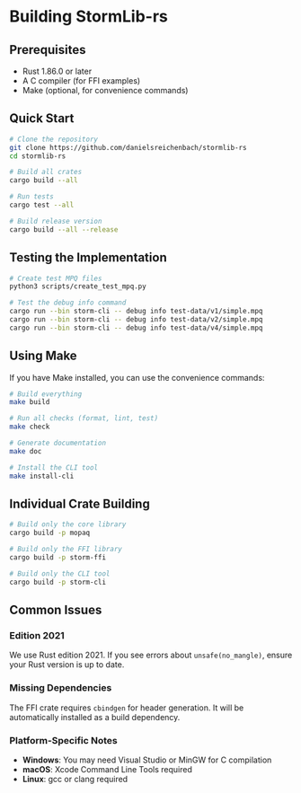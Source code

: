# Building StormLib-rs

## Prerequisites

- Rust 1.86.0 or later
- A C compiler (for FFI examples)
- Make (optional, for convenience commands)

## Quick Start

```bash
# Clone the repository
git clone https://github.com/danielsreichenbach/stormlib-rs
cd stormlib-rs

# Build all crates
cargo build --all

# Run tests
cargo test --all

# Build release version
cargo build --all --release
```

## Testing the Implementation

```bash
# Create test MPQ files
python3 scripts/create_test_mpq.py

# Test the debug info command
cargo run --bin storm-cli -- debug info test-data/v1/simple.mpq
cargo run --bin storm-cli -- debug info test-data/v2/simple.mpq
cargo run --bin storm-cli -- debug info test-data/v4/simple.mpq
```

## Using Make

If you have Make installed, you can use the convenience commands:

```bash
# Build everything
make build

# Run all checks (format, lint, test)
make check

# Generate documentation
make doc

# Install the CLI tool
make install-cli
```

## Individual Crate Building

```bash
# Build only the core library
cargo build -p mopaq

# Build only the FFI library
cargo build -p storm-ffi

# Build only the CLI tool
cargo build -p storm-cli
```

## Common Issues

### Edition 2021

We use Rust edition 2021. If you see errors about `unsafe(no_mangle)`, ensure your Rust version is up to date.

### Missing Dependencies

The FFI crate requires `cbindgen` for header generation. It will be automatically installed as a build dependency.

### Platform-Specific Notes

- **Windows**: You may need Visual Studio or MinGW for C compilation
- **macOS**: Xcode Command Line Tools required
- **Linux**: gcc or clang required
